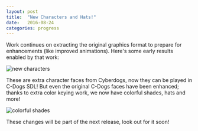 ```yaml
---
layout: post
title:  "New Characters and Hats!"
date:   2016-08-24
categories: progress
---
```


Work continues on extracting the original graphics format to prepare for enhancements (like improved animations). Here's some early results enabled by that work:

![new characters](https://raw.githubusercontent.com/cxong/cdogs-sdl/gh-pages/_posts/new_characters.png)

These are extra character faces from Cyberdogs, now they can be played in C-Dogs SDL! But even the original C-Dogs faces have been enhanced; thanks to extra color keying work, we now have colorful shades, hats and more!

![colorful shades](https://raw.githubusercontent.com/cxong/cdogs-sdl/gh-pages/_posts/colored_hats.png)

These changes will be part of the next release, look out for it soon!